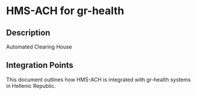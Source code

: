 # HMS-ACH for gr-health

## Description

Automated Clearing House

## Integration Points

This document outlines how HMS-ACH is integrated with gr-health systems in Hellenic Republic.
